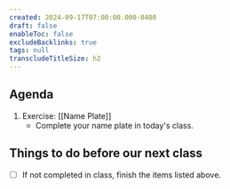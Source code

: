 ```yaml
---
created: 2024-09-17T07:00:00.000-0400
draft: false
enableToc: false
excludeBacklinks: true
tags: null
transcludeTitleSize: h2
---
```


## Agenda
1. Exercise: [[Name Plate]]
	- Complete your name plate in today's class.

## Things to do before our next class
- [ ] If not completed in class, finish the items listed above.